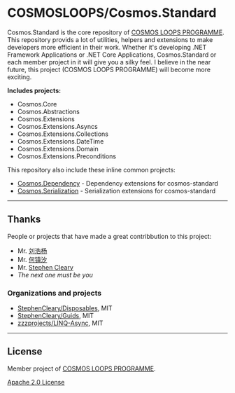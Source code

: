 # COSMOSLOOPS/Cosmos.Standard

Cosmos.Standard is the core repository of [COSMOS LOOPS PROGRAMME](https://github.com/cosmos-loops). This repository provids a lot of utilities, helpers and extensions to make developers more efficient in their work. Whether it's developing .NET Framework Applications or .NET Core Applications, Cosmos.Standard or each member project in it will give you a silky feel. I believe in the near future, this project (COSMOS LOOPS PROGRAMME) will become more exciting.

**Includes projects:**

- Cosmos.Core
- Cosmos.Abstractions
- Cosmos.Extensions
- Cosmos.Extensions.Asyncs
- Cosmos.Extensions.Collections
- Cosmos.Extensions.DateTime
- Cosmos.Extensions.Domain
- Cosmos.Extensions.Preconditions

This repository also include these inline common projects:

- [Cosmos.Dependency](extra/ioc) - Dependency extensions for cosmos-standard
- [Cosmos.Serialization](extra/serialization) - Serialization extensions for cosmos-standard

---

## Thanks

People or projects that have made a great contribbution to this project:

- Mr. [刘浩杨](https://github.com/liuhaoyang)
- Mr. [何镇汐](https://github.com/UtilCore)
- Mr. [Stephen Cleary](https://github.com/StephenCleary)
- _The next one must be you_

### Organizations and projects

- [StephenCleary/Disposables](https://github.com/StephenCleary/Disposables), MIT
- [StephenCleary/Guids](https://github.com/StephenCleary/Guids), MIT
- [zzzprojects/LINQ-Async](https://github.com/zzzprojects/LINQ-Async), MIT

---

## License

Member project of [COSMOS LOOPS PROGRAMME](https://github.com/cosmos-loops).

[Apache 2.0 License](/LICENSE)
